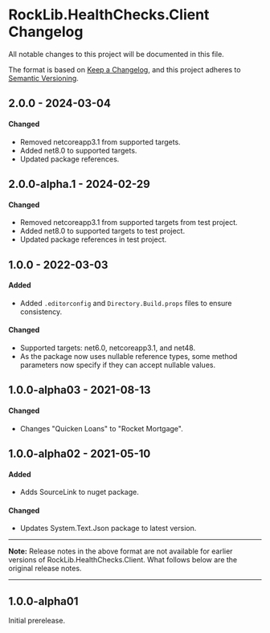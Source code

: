 # RockLib.HealthChecks.Client Changelog

All notable changes to this project will be documented in this file.

The format is based on [Keep a Changelog](https://keepachangelog.com/en/1.0.0/),
and this project adheres to [Semantic Versioning](https://semver.org/spec/v2.0.0.html).

## 2.0.0 - 2024-03-04

#### Changed
- Removed netcoreapp3.1 from supported targets.
- Added net8.0 to supported targets.
- Updated package references.

## 2.0.0-alpha.1 - 2024-02-29

#### Changed
- Removed netcoreapp3.1 from supported targets from test project.
- Added net8.0 to supported targets to test project.
- Updated package references in test project.

## 1.0.0 - 2022-03-03
	
#### Added
- Added `.editorconfig` and `Directory.Build.props` files to ensure consistency.

#### Changed
- Supported targets: net6.0, netcoreapp3.1, and net48.
- As the package now uses nullable reference types, some method parameters now specify if they can accept nullable values.

## 1.0.0-alpha03 - 2021-08-13

#### Changed

- Changes "Quicken Loans" to "Rocket Mortgage".

## 1.0.0-alpha02 - 2021-05-10

#### Added

- Adds SourceLink to nuget package.

#### Changed

- Updates System.Text.Json package to latest version.

----

**Note:** Release notes in the above format are not available for earlier versions of
RockLib.HealthChecks.Client. What follows below are the original release notes.

----

## 1.0.0-alpha01

Initial prerelease.
